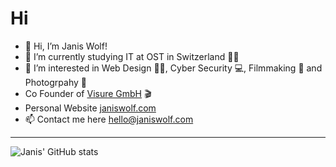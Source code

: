 # Hi

- 👋 Hi, I’m Janis Wolf!
- 🌱 I’m currently studying IT at OST in Switzerland 👨‍🎓
- 👀 I’m interested in Web Design 👨‍💻, Cyber Security 💻, Filmmaking 🎥 and Photogrpahy 📸
- Co Founder of [Visure GmbH](https://www.visure.ch) 🎬
- Personal Website [janiswolf.com](https://www.janiswolf.com)
- 📫 Contact me here hello@janiswolf.com

---

![Janis' GitHub stats](https://github-readme-stats.vercel.app/api?username=jw4949&show_icons=true&theme=radical)
